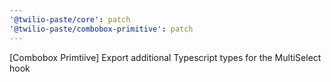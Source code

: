 ```yaml
---
'@twilio-paste/core': patch
'@twilio-paste/combobox-primitive': patch
---
```


[Combobox Primtiive] Export additional Typescript types for the MultiSelect hook
